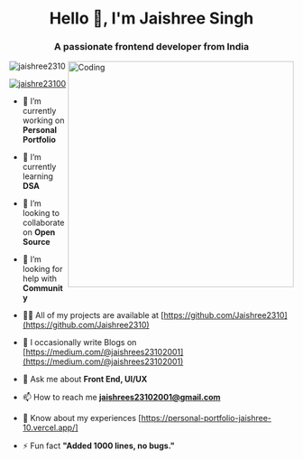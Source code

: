 <h1 align="center">Hello 👋, I'm Jaishree Singh</h1>
<h3 align="center">A passionate frontend developer from India</h3>
<img align="right" alt="Coding" width="400" src="https://camo.githubusercontent.com/691cdc5f9c4dc0e88650b97d480af9237d9422963bd1184f95e00087d3aa8bbd/68747470733a2f2f692e696d6775722e636f6d2f72486c456444712e676966">

<p align="left"> <img src="https://komarev.com/ghpvc/?username=jaishree2310&label=Profile%20views&color=0e75b6&style=flat" alt="jaishree2310" /> </p>

<p align="left"> <a href="https://twitter.com/jaishre23100" target="blank"><img src="https://img.shields.io/twitter/follow/jaishre23100?logo=twitter&style=for-the-badge" alt="jaishre23100" /></a> </p>

- 🔭 I’m currently working on **Personal Portfolio**

- 🌱 I’m currently learning **DSA**

- 👯 I’m looking to collaborate on **Open Source**

- 🤝 I’m looking for help with **Community**

- 👨‍💻 All of my projects are available at [https://github.com/Jaishree2310](https://github.com/Jaishree2310)

- 📝 I occasionally write Blogs on [https://medium.com/@jaishrees23102001](https://medium.com/@jaishrees23102001)

- 💬 Ask me about **Front End, UI/UX**

- 📫 How to reach me **jaishrees23102001@gmail.com**

- 📄 Know about my experiences [https://personal-portfolio-jaishree-10.vercel.app/]

- ⚡ Fun fact **"Added 1000 lines, no bugs."**











